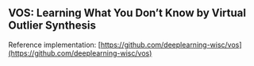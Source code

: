 ## VOS: Learning What You Don’t Know by Virtual Outlier Synthesis

Reference implementation: [https://github.com/deeplearning-wisc/vos](https://github.com/deeplearning-wisc/vos)


